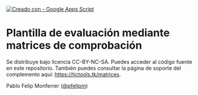 [![Creado con - Google Apps Script](https://img.shields.io/static/v1?label=Creado+con&message=Google+Apps+Script&color=blue&logo=GAS)](https://developers.google.com/apps-script)
# Plantilla de evaluación mediante matrices de comprobación

Se distribuye bajo licencia CC-BY-NC-SA. Puedes acceder al código fuente en este repositorio. También puedes consultar la página de soporte del complemento aquí: https://tictools.tk/matrices.

Pablo Felip Monferrer (<a href="https://twitter.com/pfelipm">@pfelipm</a>)
